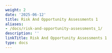 ```yaml
---
weight: 2
date: '2025-06-12'
title: Risk And Opportunity Assessments 1
aliases:
- /docs/risk-and-opportunity-assessments_1/
description: ''
linkTitle: Risk And Opportunity Assessments 1
type: docs
---
```


